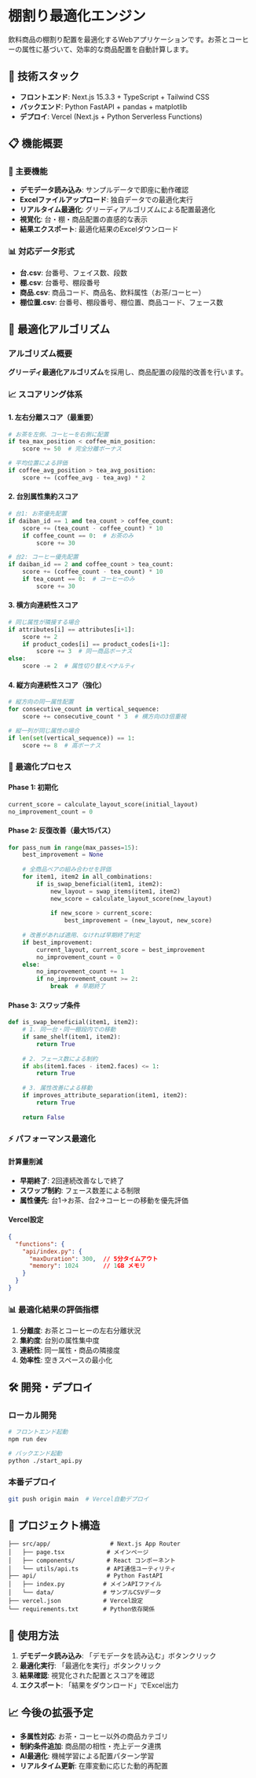 # 棚割り最適化エンジン

飲料商品の棚割り配置を最適化するWebアプリケーションです。お茶とコーヒーの属性に基づいて、効率的な商品配置を自動計算します。

## 🚀 技術スタック

- **フロントエンド**: Next.js 15.3.3 + TypeScript + Tailwind CSS
- **バックエンド**: Python FastAPI + pandas + matplotlib
- **デプロイ**: Vercel (Next.js + Python Serverless Functions)

## 📋 機能概要

### 🎯 主要機能
- **デモデータ読み込み**: サンプルデータで即座に動作確認
- **Excelファイルアップロード**: 独自データでの最適化実行
- **リアルタイム最適化**: グリーディアルゴリズムによる配置最適化
- **視覚化**: 台・棚・商品配置の直感的な表示
- **結果エクスポート**: 最適化結果のExcelダウンロード

### 📊 対応データ形式
- **台.csv**: 台番号、フェイス数、段数
- **棚.csv**: 台番号、棚段番号
- **商品.csv**: 商品コード、商品名、飲料属性（お茶/コーヒー）
- **棚位置.csv**: 台番号、棚段番号、棚位置、商品コード、フェース数

## 🧮 最適化アルゴリズム

### アルゴリズム概要
**グリーディ最適化アルゴリズム**を採用し、商品配置の段階的改善を行います。

### 📈 スコアリング体系

#### 1. **左右分離スコア（最重要）**
```python
# お茶を左側、コーヒーを右側に配置
if tea_max_position < coffee_min_position:
    score += 50  # 完全分離ボーナス

# 平均位置による評価
if coffee_avg_position > tea_avg_position:
    score += (coffee_avg - tea_avg) * 2
```

#### 2. **台別属性集約スコア**
```python
# 台1: お茶優先配置
if daiban_id == 1 and tea_count > coffee_count:
    score += (tea_count - coffee_count) * 10
    if coffee_count == 0:  # お茶のみ
        score += 30

# 台2: コーヒー優先配置  
if daiban_id == 2 and coffee_count > tea_count:
    score += (coffee_count - tea_count) * 10
    if tea_count == 0:  # コーヒーのみ
        score += 30
```

#### 3. **横方向連続性スコア**
```python
# 同じ属性が隣接する場合
if attributes[i] == attributes[i+1]:
    score += 2
    if product_codes[i] == product_codes[i+1]:
        score += 3  # 同一商品ボーナス
else:
    score -= 2  # 属性切り替えペナルティ
```

#### 4. **縦方向連続性スコア（強化）**
```python
# 縦方向の同一属性配置
for consecutive_count in vertical_sequence:
    score += consecutive_count * 3  # 横方向の3倍重視

# 縦一列が同じ属性の場合
if len(set(vertical_sequence)) == 1:
    score += 8  # 高ボーナス
```

### 🔄 最適化プロセス

#### **Phase 1: 初期化**
```python
current_score = calculate_layout_score(initial_layout)
no_improvement_count = 0
```

#### **Phase 2: 反復改善（最大15パス）**
```python
for pass_num in range(max_passes=15):
    best_improvement = None
    
    # 全商品ペアの組み合わせを評価
    for item1, item2 in all_combinations:
        if is_swap_beneficial(item1, item2):
            new_layout = swap_items(item1, item2)
            new_score = calculate_layout_score(new_layout)
            
            if new_score > current_score:
                best_improvement = (new_layout, new_score)
    
    # 改善があれば適用、なければ早期終了判定
    if best_improvement:
        current_layout, current_score = best_improvement
        no_improvement_count = 0
    else:
        no_improvement_count += 1
        if no_improvement_count >= 2:
            break  # 早期終了
```

#### **Phase 3: スワップ条件**
```python
def is_swap_beneficial(item1, item2):
    # 1. 同一台・同一棚段内での移動
    if same_shelf(item1, item2):
        return True
    
    # 2. フェース数による制約
    if abs(item1.faces - item2.faces) <= 1:
        return True
    
    # 3. 属性改善による移動
    if improves_attribute_separation(item1, item2):
        return True
    
    return False
```

### ⚡ パフォーマンス最適化

#### **計算量削減**
- **早期終了**: 2回連続改善なしで終了
- **スワップ制約**: フェース数差による制限
- **属性優先**: 台1→お茶、台2→コーヒーの移動を優先評価

#### **Vercel設定**
```json
{
  "functions": {
    "api/index.py": {
      "maxDuration": 300,  // 5分タイムアウト
      "memory": 1024       // 1GB メモリ
    }
  }
}
```

### 📊 最適化結果の評価指標

1. **分離度**: お茶とコーヒーの左右分離状況
2. **集約度**: 台別の属性集中度
3. **連続性**: 同一属性・商品の隣接度
4. **効率性**: 空きスペースの最小化

## 🛠 開発・デプロイ

### ローカル開発
```bash
# フロントエンド起動
npm run dev

# バックエンド起動  
python ./start_api.py
```

### 本番デプロイ
```bash
git push origin main  # Vercel自動デプロイ
```

## 📁 プロジェクト構造

```
├── src/app/                 # Next.js App Router
│   ├── page.tsx            # メインページ
│   ├── components/         # React コンポーネント
│   └── utils/api.ts        # API通信ユーティリティ
├── api/                    # Python FastAPI
│   ├── index.py           # メインAPIファイル
│   └── data/              # サンプルCSVデータ
├── vercel.json            # Vercel設定
└── requirements.txt       # Python依存関係
```

## 🎯 使用方法

1. **デモデータ読み込み**: 「デモデータを読み込む」ボタンクリック
2. **最適化実行**: 「最適化を実行」ボタンクリック  
3. **結果確認**: 視覚化された配置とスコアを確認
4. **エクスポート**: 「結果をダウンロード」でExcel出力

## 📈 今後の拡張予定

- **多属性対応**: お茶・コーヒー以外の商品カテゴリ
- **制約条件追加**: 商品間の相性・売上データ連携
- **AI最適化**: 機械学習による配置パターン学習
- **リアルタイム更新**: 在庫変動に応じた動的再配置

